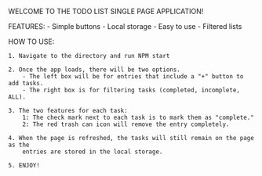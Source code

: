 WELCOME TO THE TODO LIST SINGLE PAGE APPLICATION!


FEATURES:
    - Simple buttons
    - Local storage
    - Easy to use
    - Filtered lists

HOW TO USE:

    1. Navigate to the directory and run NPM start

    2. Once the app loads, there will be two options.
        - The left box will be for entries that include a "+" button to add tasks.
        - The right box is for filtering tasks (completed, incomplete, ALL).

    3. The two features for each task:
        1: The check mark next to each task is to mark them as "complete."
        2: The red trash can icon will remove the entry completely.

    4. When the page is refreshed, the tasks will still remain on the page as the
        entries are stored in the local storage.

    5. ENJOY!